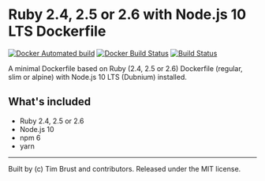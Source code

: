 # Ruby 2.4, 2.5 or 2.6 with Node.js 10 LTS Dockerfile

[![Docker Automated build](https://img.shields.io/docker/automated/timbru31/ruby-node.svg)](https://hub.docker.com/r/timbru31/ruby-node/)
[![Docker Build Status](https://img.shields.io/docker/build/timbru31/ruby-node.svg)](https://hub.docker.com/r/timbru31/ruby-node/)
[![Build Status](https://travis-ci.org/timbru31/docker-ruby-node.svg?branch=master)](https://travis-ci.org/timbru31/docker-ruby-node)

A minimal Dockerfile based on Ruby (2.4, 2.5 or 2.6) Dockerfile (regular, slim or alpine) with Node.js 10 LTS (Dubnium) installed.

## What's included

* Ruby 2.4, 2.5 or 2.6
* Node.js 10
* npm 6
* yarn

---
Built by (c) Tim Brust and contributors. Released under the MIT license.
